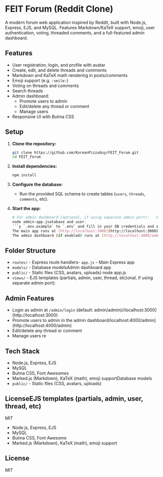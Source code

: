 # FEIT Forum (Reddit Clone)

A modern forum web application inspired by Reddit, built with Node.js, Express, EJS, and MySQL. Features Markdown/KaTeX support, emoji, user authentication, voting, threaded comments, and a full-featured admin dashboard.

## Features

- User registration, login, and profile with avatar
- Create, edit, and delete threads and comments
- Markdown and KaTeX math rendering in posts/comments
- Emoji support (e.g. `:smile:`)
- Voting on threads and comments
- Search threads
- Admin dashboard:
  - Promote users to admin
  - Edit/delete any thread or comment
  - Manage users
- Responsive UI with Bulma CSS

## Setup

1. **Clone the repository:**
   ```sh
   git clone https://github.com/KoreanPizzaGuy/FEIT_Forum.git
   cd FEIT_Forum
   ```
2. **Install dependencies:**
   ```sh
   npm install
   ```
3. **Configure the database:**
   - Run the provided SQL schema to create tables (`users`, `threads`, `comments`, etc).
4. **Start the app:**

   ````sh
   # For admin dashboard (optional, if using separate admin port):   node app.js
   node admin-app.jsatabase and user.
   ```y `.env.example` to `.env` and fill in your DB credentials and session secret.
   The main app runs at [http://localhost:3000](http://localhost:3000)rovided SQL schema to create tables (`users`, `threads`, `comments`, etc).
   The admin dashboard (if enabled) runs at [http://localhost:4000/admin](http://localhost:4000/admin)
   ````

## Folder Structure

- `routes/` - Express route handlers- `app.js` - Main Express app
- `models/` - Database modelsAdmin dashboard app
- `public/` - Static files (CSS, avatars, uploads) node app.js
- `views/` - EJS templates (partials, admin, user, thread, etc)onal, if using separate admin port):

## Admin Features

- Login as admin at `/admin/login` (default: admin/admin)//localhost:3000](http://localhost:3000)
- Promote users to admin in the admin dashboard/localhost:4000/admin](http://localhost:4000/admin)
- Edit/delete any thread or comment
- Manage users
  re

## Tech Stack

- Node.js, Express, EJS
- MySQL
- Bulma CSS, Font Awesomes
- Marked.js (Markdown), KaTeX (math), emoji supportDatabase models
- `public/` - Static files (CSS, avatars, uploads)

## LicenseEJS templates (partials, admin, user, thread, etc)

MIT

- Node.js, Express, EJS
- MySQL
- Bulma CSS, Font Awesome
- Marked.js (Markdown), KaTeX (math), emoji support

## License

MIT
